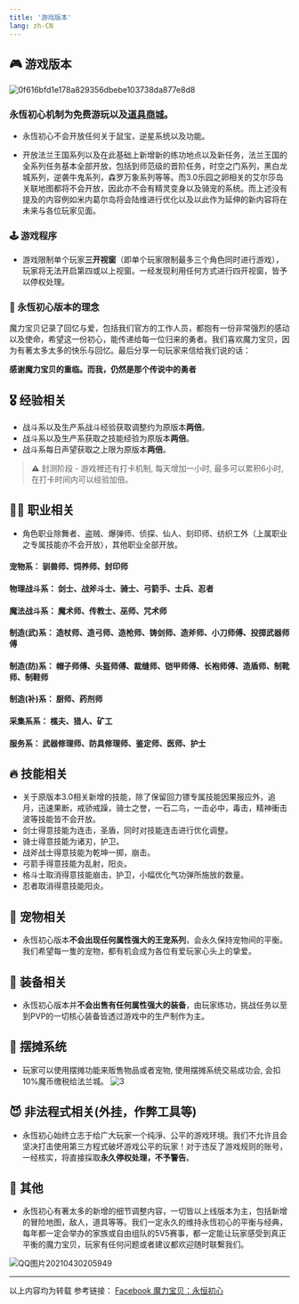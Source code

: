 ```yaml
---
title: '游戏版本'
lang: zh-CN
---
```


## 🎮 游戏版本

<Valine />

![0f616bfd1e178a829356dbebe103738da877e8d8](https://user-images.githubusercontent.com/78347270/115949685-b125be80-a511-11eb-868e-15d5ac0309e6.jpg)

### 永恆初心机制为<Strong>免费</Strong>游玩以及[道具商城](/items)。

- 永恆初心不会开放任何关于鼠宝，逆星系统以及功能。

- 开放法兰王国系列以及在此基础上新增新的练功地点以及新任务，法兰王国的全系列任务基本全部开放，包括到师范级的晋阶任务，时空之门系列，黑白龙城系列，逆袭牛鬼系列，森罗万象系列等等。而3.0乐园之卵相关的艾尔莎岛关联地图都将不会开放，因此亦不会有精灵变身以及骑宠的系统。而上述没有提及的内容例如米内葛尔岛将会陆维进行优化以及以此作为延伸的新内容将在未来与各位玩家见面。

### 🕹️ 游戏程序

- 游戏限制单个玩家<Strong>三开视窗</Strong>（即单个玩家限制最多三个角色同时进行游戏），玩家将无法开启第四或以上视窗。一经发现利用任何方式进行四开视窗，皆予以停权处理。

### 🌟 永恆初心版本的理念

魔力宝贝记录了回忆与爱，包括我们官方的工作人员，都抱有一份非常强烈的感动以及使命，希望这一份初心，能传递给每一位归来的勇者。我们喜欢魔力宝贝，因为有著太多太多的快乐与回忆。最后分享一句玩家来信给我们说的话：

**感谢魔力宝贝的重临。而我，仍然是那个传说中的勇者**

## 🎖️ 经验相关

- 战斗系以及生产系战斗经验获取调整约为原版本<Strong>两倍</Strong>。
- 战斗系以及生产系获取之技能经验为原版本<Strong>两倍</Strong>。
- 战斗系每日声望获取之上限为原版本<Strong>两倍</Strong>。

> ⚠️ 封测阶段 - 游戏裡还有打卡机制, 每天增加一小时, 最多可以累积6小时, 在打卡时间内可以经验加倍。

## 👨‍🔧 职业相关

- 角色职业除舞者、盗贼、爆弹师、侦探、仙人、刻印师、纺织工外（上属职业之专属技能亦不会开放），其他职业全部开放。

#### 宠物系： <Strong>驯兽师、饲养师、封印师	</Strong>
#### 物理战斗系： <Strong>剑士、战斧斗士、骑士、弓箭手、士兵、忍者</Strong>
#### 魔法战斗系： <Strong>魔术师、传教士、巫师、咒术师</Strong>
#### 制造(武)系： <Strong>造杖师、造弓师、造枪师、铸剑师、造斧师、小刀师傅、投掷武器师傅</Strong>
#### 制造(防)系： <Strong>帽子师傅、头盔师傅、裁缝师、铠甲师傅、长袍师傅、造盾师、制靴师、制鞋师</Strong>
#### 制造(补)系： <Strong>厨师、药剂师</Strong>
#### 采集系系： <Strong>樵夫、猎人、矿工</Strong>
#### 服务系： <Strong>武器修理师、防具修理师、鉴定师、医师、护士</Strong>

## 🔥 技能相关

- 关于原版本3.0相关新增的技能，除了保留回力镖专属技能因果报应外，追月，迅速果断，戒骄戒躁，骑士之誉，一石二鸟，一击必中，毒击，精神衝击波等技能皆不会开放。
- 剑士得意技能为连击，圣盾，同时对技能连击进行优化调整。
- 骑士得意技能为诸刃，护卫。
- 战斧战士得意技能为乾坤一掷，崩击。
- 弓箭手得意技能为乱射，阳炎。
- 格斗士取消得意技能崩击，护卫，小幅优化气功弹所施放的数量。
- 忍者取消得意技能阳炎。

## 🐉 宠物相关

- 永恆初心版本<Strong>不会出现任何属性强大的王宠系列</Strong>，会永久保持宠物间的平衡。我们希望每一隻的宠物，都有机会成为各位有爱玩家心头上的挚爱。

## 💍 装备相关

- 永恆初心版本并<Strong>不会出售有任何属性强大的装备</Strong>，由玩家练功，挑战任务以至到PVP的一切核心装备皆透过游戏中的生产制作为主。


## 🏪 摆摊系统

- 玩家可以使用摆摊功能来贩售物品或者宠物, 使用摆摊系统交易成功会, 会扣10%魔币缴税给法兰城。
![3](https://user-images.githubusercontent.com/78347270/116268473-4f3ab280-a7b8-11eb-9d05-73e0c1b8dd93.png)


## 😈 非法程式相关(外挂，作弊工具等)

- 永恆初心始终立志于给广大玩家一个纯淨、公平的游戏环境。我们不允许且会坚决打击使用第三方程式破坏游戏公平的玩家！对于违反了游戏规则的账号，一经核实，将直接採取<Strong>永久停权处理，不予警告</Strong>。

## 📣 其他

- 永恆初心有著太多的新增的细节调整内容，一切皆以上线版本为主，包括新增的冒险地图，敌人，道具等等。我们一定永久的维持永恆初心的平衡与经典，每年都一定会举办的家族或自由组队的5V5赛事，都一定能让玩家感受到真正平衡的魔力宝贝，玩家有任何问题或者建议都欢迎随时联繫我们。


![QQ图片20210430205949](https://user-images.githubusercontent.com/78347270/116692515-70d5ad00-a9f7-11eb-8e68-5c6c80ea99aa.jpg)


------------------
以上内容均为转载 参考链接： [Facebook 魔力宝贝：永恒初心](https://fb.watch/53spMkUfeC/)


<BackTop />
